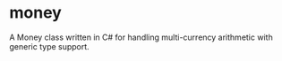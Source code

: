 # money
A Money class written in C# for handling multi-currency arithmetic with generic type support.
